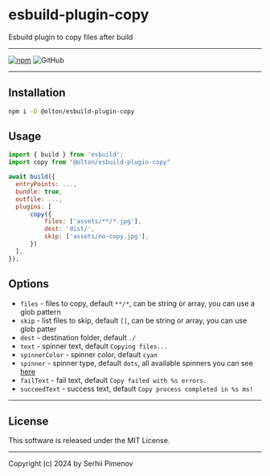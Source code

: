 # esbuild-plugin-copy

Esbuild plugin to copy files after build

---

[![npm](https://img.shields.io/npm/v/@olton/esbuild-plugin-copy)](https://www.npmjs.com/package/@olton/esbuild-plugin-copy)
![GitHub](https://img.shields.io/github/license/olton/esbuild-plugin-copy)

---

## Installation
```bash
npm i -D @olton/esbuild-plugin-copy
```

## Usage
```js
import { build } from 'esbuild';
import copy from "@olton/esbuild-plugin-copy"

await build({
  entryPoints: ...,
  bundle: true,
  outfile: ...,
  plugins: [
      copy({
          files: ['assets/**/*.jpg'],
          dest: 'dist/',
          skip: ['assets/no-copy.jpg'],
      })
  ],
});
```

## Options

- `files` - files to copy, default `**/*`, can be string or array, you can use a glob pattern
- `skip` - list files to skip, default `[]`, can be string or array, you can use glob patter
- `dest` - destination folder, default `./`
- `text` - spinner text, default `Copying files...`
- `spinnerColor` - spinner color, default `cyan`
- `spinner` - spinner type, default `dots`, all available spinners you can see [here](https://github.com/sindresorhus/cli-spinners/blob/main/spinners.json)
- `failText` - fail text, default `Copy failed with %s errors.`
- `succeedText` - success text, default `Copy process completed in %s ms!`

---

## License
This software is released under the MIT License.

---

Copyright (c) 2024 by Serhii Pimenov